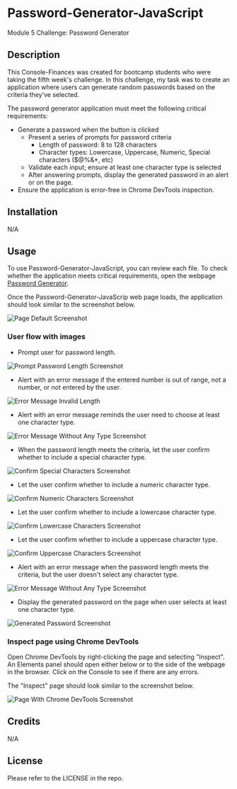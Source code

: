 # Password-Generator-JavaScript
Module 5 Challenge: Password Generator

## Description 

This Console-Finances was created for bootcamp students who were taking the fifth week's challenge. In this challenge, my task was to create an application where users can generate random passwords based on the criteria they’ve selected.

The password generator application must meet the following critical requirements:
* Generate a password when the button is clicked
  * Present a series of prompts for password criteria
    * Length of password: 8 to 128 characters
    * Character types: Lowercase, Uppercase, Numeric, Special characters ($@%&*, etc)
  * Validate each input; ensure at least one character type is selected
  * After answering prompts, display the generated password in an alert or on the page.
* Ensure the application is error-free in Chrome DevTools inspection.

## Installation

N/A

## Usage 

To use Password-Generator-JavaScript,  you can review each file. 
To check whether the application meets critical requirements, open the webpage [Password Generator](https://qingh2o.github.io/Password-Generator-JavaScript/). 

Once the Password-Generator-JavaScrip web page loads, the application should look similar to the screenshot below.

![Page Default Screenshot](./screenshots/default-screen.png)

### User flow with images

* Prompt user for password length.

![Prompt Password Length Screenshot](./screenshots/prompt_password_length.png)

* Alert with an error message if the entered number is out of range, not a number, or not entered by the user.

![Error Message Invalid Length](./screenshots/error_invalid_length.png)

* Alert with an error message reminds the user need to choose at least one character type.

![Error Message Without Any Type Screenshot](./screenshots/error_select_no_type.png)

* When the password length meets the criteria, let the user confirm whether to include a special character type.

![Confirm Special Characters Screenshot](./screenshots/confirm_special_characters.png)

* Let the user confirm whether to include a numeric character type.

![Confirm Numeric Characters Screenshot](./screenshots/confirm_numeric_characters.png)

* Let the user confirm whether to include a lowercase character type.

![Confirm Lowercase Characters Screenshot](./screenshots/confirm_lowercase_characters.png)

* Let the user confirm whether to include a uppercase character type.

![Confirm Uppercase Characters Screenshot](./screenshots/confirm_uppercase_characters.png)

* Alert with an error message when the password length meets the criteria, but the user doesn't select any character type.

![Error Message Without Any Type Screenshot](./screenshots/error_select_no_type.png)

* Display the generated password on the page when user selects at least one character type.

![Generated Password Screenshot](./screenshots/generated_password.png)

### Inspect page using Chrome DevTools

Open Chrome DevTools by right-clicking the page and selecting "Inspect". An Elements panel should open either below or to the side of the webpage in the browser. Click on the Console to see if there are any errors.

The "Inspect" page should look similar to the screenshot below.

![Page With Chrome DevTools Screenshot](./screenshots/inspect_page_dev.png)

## Credits

N/A

## License

Please refer to the LICENSE in the repo.
